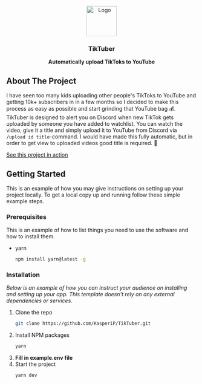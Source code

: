 <br />
<div align="center">
  <a href="https://github.com/othneildrew/Best-README-Template">
    <img src="https://i.imgur.com/0zRcLnR.png" alt="Logo" width="80" height="80">
  </a>

  <h3 align="center">TikTuber</h3>

  <p align="center">
  	<strong>Automatically upload TikToks to YouTube</strong>
  </p>
</div>

## About The Project

I have seen too many kids uploading other people's TikToks to YouTube and getting 10k+ subscribers in in a few months so I decided to make this process as easy as possible and start grinding that YouTube bag 💰. TikTuber is designed to alert you on Discord when new TikTok gets uploaded by someone you have added to watchlist. You can watch the video, give it a title and simply upload it to YouTube from Discord via `/upload id title`-command. I would have made this fully automatic, but in order to get view to uploaded videos good title is required. 🤥

[See this project in action](https://www.youtube.com/channel/UCPz6qkfH42NtfMHAoQS290w/videos)

## Getting Started

This is an example of how you may give instructions on setting up your project locally.
To get a local copy up and running follow these simple example steps.

### Prerequisites

This is an example of how to list things you need to use the software and how to install them.

- yarn
  ```sh
  npm install yarn@latest -g
  ```

### Installation

_Below is an example of how you can instruct your audience on installing and setting up your app. This template doesn't rely on any external dependencies or services._

1. Clone the repo
   ```sh
   git clone https://github.com/KasperiP/TikTuber.git
   ```
2. Install NPM packages
   ```sh
   yarn
   ```
3. <strong>Fill in example.env file</strong>
4. Start the project
   ```sh
   yarn dev
   ```
